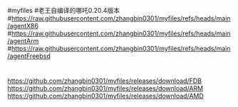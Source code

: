 #myfiles
#老王自编译的哪吒0.20.4版本
#https://raw.githubusercontent.com/zhangbin0301/myfiles/refs/heads/main/agentX86
#https://raw.githubusercontent.com/zhangbin0301/myfiles/refs/heads/main/agentArm
#https://raw.githubusercontent.com/zhangbin0301/myfiles/refs/heads/main/agentFreebsd


#
https://github.com/zhangbin0301/myfiles/releases/download/FDB
https://github.com/zhangbin0301/myfiles/releases/download/ARM
https://github.com/zhangbin0301/myfiles/releases/download/AMD
